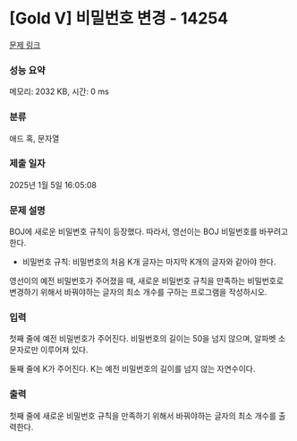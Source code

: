 # [Gold V] 비밀번호 변경 - 14254 

[문제 링크](https://www.acmicpc.net/problem/14254) 

### 성능 요약

메모리: 2032 KB, 시간: 0 ms

### 분류

애드 혹, 문자열

### 제출 일자

2025년 1월 5일 16:05:08

### 문제 설명

<p>BOJ에 새로운 비밀번호 규칙이 등장했다. 따라서, 영선이는 BOJ 비밀번호를 바꾸려고 한다.</p>

<ul>
	<li>비밀번호 규칙: 비밀번호의 처음 K개 글자는 마지막 K개의 글자와 같아야 한다.</li>
</ul>

<p>영선이의 예전 비밀번호가 주어졌을 때, 새로운 비밀번호 규칙을 만족하는 비밀번호로 변경하기 위해서 바꿔야하는 글자의 최소 개수를 구하는 프로그램을 작성하시오.</p>

### 입력 

 <p>첫째 줄에 예전 비밀번호가 주어진다. 비밀번호의 길이는 50을 넘지 않으며, 알파벳 소문자로만 이루어져 있다.</p>

<p>둘째 줄에 K가 주어진다. K는 예전 비밀번호의 길이를 넘지 않는 자연수이다.</p>

### 출력 

 <p>첫째 줄에 새로운 비밀번호 규칙을 만족하기 위해서 바꿔야하는 글자의 최소 개수를 출력한다.</p>

